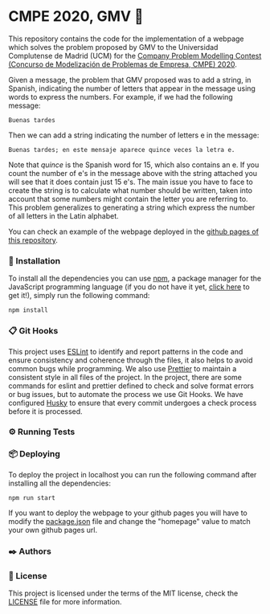 # CMPE 2020, GMV 🚀

This repository contains the code for the implementation of a webpage which solves the problem proposed by GMV to the Universidad Complutense de Madrid (UCM) for the [Company Problem Modelling Contest (Concurso de Modelización de Problemas de Empresa, CMPE) 2020](https://matematicas.ucm.es/modelizacion-de-problemas-de-empresas). 

Given a message, the problem that GMV proposed was to add a string, in Spanish, indicating the number of letters that appear in the message using words to express the numbers. For example, if we had the following message:
```
Buenas tardes
```
Then we can add a string indicating the number of letters e in the message:
```
Buenas tardes; en este mensaje aparece quince veces la letra e.
```
Note that _quince_ is the Spanish word for 15, which also contains an e. If you count the number of e's in the message above with the string attached you will see that it does contain just 15 e's. The main issue you have to face to create the string is to calculate what number should be written, taken into account that some numbers might contain the letter you are referring to. This problem generalizes to generating a string which express the number of all letters in the Latin alphabet. 

You can check an example of the webpage deployed in the [github pages of this repository](https://Team-e-motion.github.io/CMPE-GMV-2020). 

### 🔧 Installation
To install all the dependencies you can use [npm](https://www.npmjs.com/), a package manager for the JavaScript programming language (if you do not have it yet, [click here](https://www.npmjs.com/get-npm) to get it!), simply run the following command:
```
npm install 
```

### 📋 Git Hooks
This project uses [ESLint](https://eslint.org/) to identify and report patterns in the code and ensure consistency and coherence through the files, it also helps to avoid common bugs while programming. We also use [Prettier](https://prettier.io/) to maintain a consistent style in all files of the project. In the project, there are some commands for eslint and prettier defined to check and solve format errors or bug issues, but to automate the process we use Git Hooks. We have configured [Husky](https://typicode.github.io/husky/#/) to ensure that every commit undergoes a check process before it is processed. 

### ⚙️ Running Tests 

### 📦 Deploying 
To deploy the project in localhost you can run the following command after installing all the dependencies:
```
npm run start 
```
If you want to deploy the webpage to your github pages you will have to modify the [package.json](https://github.com/Team-e-motion/CMPE-GMV-2020/blob/main/package.json) file and change the "homepage" value to match your own github pages url.  
### ✒️ Authors 

### 📄 License 
This project is licensed under the terms of the MIT license, check the [LICENSE](https://github.com/Team-e-motion/CMPE-GMV-2020/blob/main/LICENSE) file for more information.
